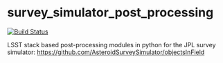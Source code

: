# survey_simulator_post_processing

[![Build Status](https://https://travis-ci.org/dirac-institute/survey_simulator_post_processing.svg?branch=master)](https://travis-ci.com/dirac-institute/survey_simulator_post_processing)

LSST stack based post-processing modules in python for the JPL survey simulator: https://github.com/AsteroidSurveySimulator/objectsInField


